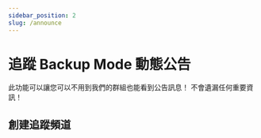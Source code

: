 ```yaml
---
sidebar_position: 2
slug: /announce
---
```


# 追蹤 Backup Mode 動態公告

此功能可以讓您可以不用到我們的群組也能看到公告訊息！
不會遺漏任何重要資訊！

## 創建追蹤頻道

